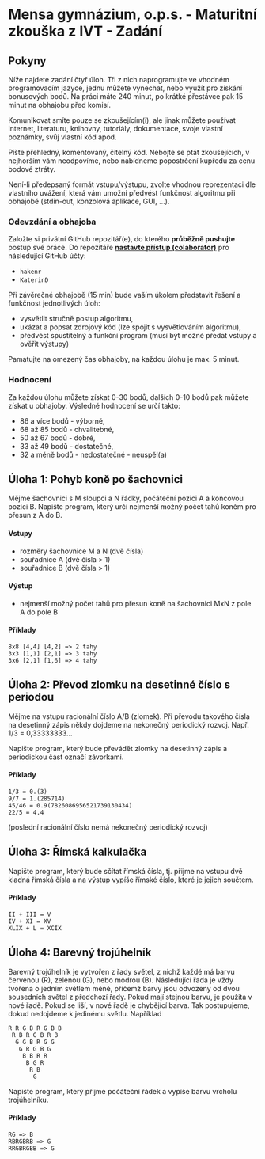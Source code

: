 ﻿# Mensa gymnázium, o.p.s. - Maturitní zkouška z IVT - Zadání

## Pokyny
Níže najdete zadání čtyř úloh. Tři z nich naprogramujte ve vhodném programovacím jazyce, jednu můžete vynechat, nebo využít pro získání bonusových bodů. Na práci máte 240 minut, po krátké přestávce pak 15 minut na obhajobu před komisí.

Komunikovat smíte pouze se zkoušejícím(i), ale jinak můžete používat internet, literaturu, knihovny, tutoriály, dokumentace, svoje vlastní poznámky, svůj vlastní kód apod.

Pište přehledný, komentovaný, čitelný kód. Nebojte se ptát zkoušejících, v nejhorším vám neodpovíme, nebo nabídneme popostrčení kupředu za cenu bodové ztráty.

Není-li předepsaný formát vstupu/výstupu, zvolte vhodnou reprezentaci dle vlastního uvážení, která vám umožní předvést funkčnost algoritmu při obhajobě (stdin-out, konzolová aplikace, GUI, ...).

### Odevzdání a obhajoba
Založte si privátní GitHub repozitář(e), do kterého **průběžně pushujte** postup své práce. Do repozitáře [**nastavte přístup (colaborator)**](https://docs.github.com/en/account-and-profile/setting-up-and-managing-your-github-user-account/managing-access-to-your-personal-repositories/inviting-collaborators-to-a-personal-repository) pro následující GitHub účty:
* `hakenr`
* `KaterinD`

Při závěrečné obhajobě (15 min) bude vaším úkolem představit řešení a funkčnost jednotlivých úloh:
* vysvětlit stručně postup algoritmu,
* ukázat a popsat zdrojový kód (lze spojit s vysvětlováním algoritmu),
* předvést spustitelný a funkční program (musí být možné předat vstupy a ověřit výstupy)

Pamatujte na omezený čas obhajoby, na každou úlohu je max. 5 minut.

### Hodnocení
Za každou úlohu můžete získat 0-30 bodů, dalších 0-10 bodů pak můžete získat u obhajoby.
Výsledné hodnocení se určí takto:
* 86 a více bodů - výborné,
* 68 až 85 bodů - chvalitebné,
* 50 až 67 bodů - dobré,
* 33 až 49 bodů - dostatečné,
* 32 a méně bodů - nedostatečné - neuspěl(a)



## Úloha 1: Pohyb koně po šachovnici
Mějme šachovnici s M sloupci a N řádky, počáteční pozici A a koncovou pozici B. Napište program, který určí nejmenší možný počet tahů koněm pro přesun z A do B.

#### Vstupy
* rozměry šachovnice M a N (dvě čísla)
* souřadnice A (dvě čísla > 1)
* souřadnice B (dvě čísla > 1)

#### Výstup
* nejmenší možný počet tahů pro přesun koně na šachovnici MxN z pole A do pole B

#### Příklady
```
8x8 [4,4] [4,2] => 2 tahy
3x3 [1,1] [2,1] => 3 tahy
3x6 [2,1] [1,6] => 4 tahy
```


## Úloha 2: Převod zlomku na desetinné číslo s periodou
Mějme na vstupu racionální číslo A/B (zlomek). Při převodu takového čísla na desetinný zápis někdy dojdeme na nekonečný periodický rozvoj. Např. 1/3 = 0,33333333...

Napište program, který bude převádět zlomky na desetinný zápis a periodickou část označí závorkami.

#### Příklady
```
1/3 = 0.(3)
9/7 = 1.(285714)
45/46 = 0.9(7826086956521739130434)
22/5 = 4.4
```
(poslední racionální číslo nemá nekonečný periodický rozvoj)



## Úloha 3: Římská kalkulačka
Napište program, který bude sčítat římská čísla, tj. přijme na vstupu dvě kladná římská čísla a na výstup vypíše římské číslo, které je jejich součtem.

#### Příklady
```
II + III = V
IV + XI = XV
XLIX + L = XCIX
```


## Úloha 4: Barevný trojúhelník
Barevný trojúhelník je vytvořen z řady světel, z nichž každé má barvu červenou (R), zelenou (G), nebo modrou (B). Následující řada je vždy tvořena o jedním světlem méně, přičemž barvy jsou odvozeny od dvou sousedních světel z předchozí řady. Pokud mají stejnou barvu, je použita v nové  řadě. Pokud se liší, v nové řadě je chybějící barva. Tak postupujeme, dokud nedojdeme k jedinému světlu. Například
```
R R G B R G B B
 R B R G B R B
  G G B R G G
   G R G B G
    B B R R 
     B G R
      R B
       G
 ```
Napište program, který přijme počáteční řádek a vypíše barvu vrcholu trojúhelníku.

#### Příklady
```
RG => B
RBRGBRB => G
RRGBRGBB => G
```